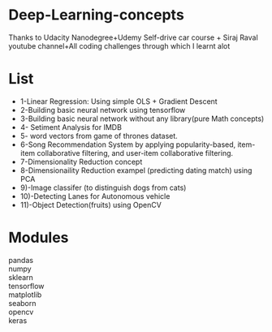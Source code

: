 # Deep-Learning-concepts

Thanks to Udacity Nanodegree+Udemy Self-drive car course + Siraj Raval youtube channel+All coding challenges through which I learnt alot

# List

- 1-Linear Regression: Using simple OLS + Gradient Descent<br>
- 2-Building basic neural network using tensorflow
- 3-Building basic neural network without any library(pure Math concepts)
- 4- Setiment Analysis for IMDB
- 5- word vectors from game of thrones dataset.
- 6-Song Recommendation System by applying popularity-based, item-item collaborative filtering, and user-item collaborative filtering.
- 7-Dimensionality Reduction concept
- 8-Dimensionaility Reduction exampel (predicting dating match) using PCA
- 9)-Image classifer (to distinguish dogs from cats)
- 10)-Detecting Lanes for Autonomous vehicle
- 11)-Object Detection(fruits) using OpenCV

# Modules

pandas<br>
numpy<br>
sklearn<br>
tensorflow<br>
matplotlib<br>
seaborn<br>
opencv<br>
keras<br>

